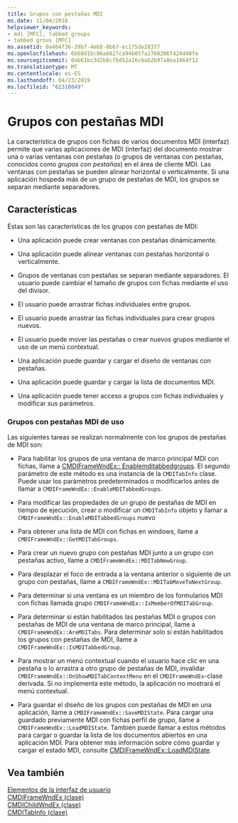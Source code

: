 ```yaml
---
title: Grupos con pestañas MDI
ms.date: 11/04/2016
helpviewer_keywords:
- mdi [MFC], tabbed groups
- tabbed grous [MFC]
ms.assetid: 0a464f36-39b7-4e68-8b67-ec175de28377
ms.openlocfilehash: 6b68d1bc06a6827ca94b05fa2760206f424d40fe
ms.sourcegitcommit: 0ab61bc3d2b6cfbd52a16c6ab2b97a8ea1864f12
ms.translationtype: MT
ms.contentlocale: es-ES
ms.lasthandoff: 04/23/2019
ms.locfileid: "62310849"
---
```

# <a name="mdi-tabbed-groups"></a>Grupos con pestañas MDI

La característica de grupos con fichas de varios documentos MDI (interfaz) permite que varias aplicaciones de MDI (interfaz) del documento mostrar una o varias ventanas con pestañas (o grupos de ventanas con pestañas, conocidos como *grupos con pestañas*) en el área de cliente MDI. Las ventanas con pestañas se pueden alinear horizontal o verticalmente. Si una aplicación hospeda más de un grupo de pestañas de MDI, los grupos se separan mediante separadores.

## <a name="features"></a>Características

Éstas son las características de los grupos con pestañas de MDI:

- Una aplicación puede crear ventanas con pestañas dinámicamente.

- Una aplicación puede alinear ventanas con pestañas horizontal o verticalmente.

- Grupos de ventanas con pestañas se separan mediante separadores. El usuario puede cambiar el tamaño de grupos con fichas mediante el uso del divisor.

- El usuario puede arrastrar fichas individuales entre grupos.

- El usuario puede arrastrar las fichas individuales para crear grupos nuevos.

- El usuario puede mover las pestañas o crear nuevos grupos mediante el uso de un menú contextual.

- Una aplicación puede guardar y cargar el diseño de ventanas con pestañas.

- Una aplicación puede guardar y cargar la lista de documentos MDI.

- Una aplicación puede tener acceso a grupos con fichas individuales y modificar sus parámetros.

### <a name="using-mdi-tabbed-groups"></a>Grupos con pestañas MDI de uso

Las siguientes tareas se realizan normalmente con los grupos de pestañas de MDI son:

- Para habilitar los grupos de una ventana de marco principal MDI con fichas, llame a [CMDIFrameWndEx:: Enablemditabbedgroups](../mfc/reference/cmdiframewndex-class.md#enablemditabbedgroups). El segundo parámetro de este método es una instancia de la `CMDITabInfo` clase. Puede usar los parámetros predeterminados o modificarlos antes de llamar a `CMDIFrameWndEx::EnableMDITabbedGroups`.

- Para modificar las propiedades de un grupo de pestañas de MDI en tiempo de ejecución, crear o modificar un `CMDITabInfo` objeto y llamar a `CMDIFrameWndEx::EnableMDITabbedGroups` nuevo

- Para obtener una lista de MDI con fichas en windows, llame a `CMDIFrameWndEx::GetMDITabGroups`.

- Para crear un nuevo grupo con pestañas MDI junto a un grupo con pestañas activo, llame a `CMDIFrameWndEx::MDITabNewGroup`.

- Para desplazar el foco de entrada a la ventana anterior o siguiente de un grupo con pestañas, llame a `CMDIFrameWndEx::MDITabMoveToNextGroup`.

- Para determinar si una ventana es un miembro de los formularios MDI con fichas llamada grupo `CMDIFrameWndEx::IsMemberOfMDITabGroup`.

- Para determinar si están habilitados las pestañas MDI o grupos con pestañas de MDI de una ventana de marco principal, llame a `CMDIFrameWndEx::AreMDITabs`. Para determinar solo si están habilitados los grupos con pestañas de MDI, llame a `CMDIFrameWndEx::IsMDITabbedGroup`.

- Para mostrar un menú contextual cuando el usuario hace clic en una pestaña o lo arrastra a otro grupo de pestañas de MDI, invalidar `CMDIFrameWndEx::OnShowMDITabContextMenu` en el `CMDIFrameWndEx`-clase derivada. Si no implementa este método, la aplicación no mostrará el menú contextual.

- Para guardar el diseño de los grupos con pestañas de MDI en una aplicación, llame a `CMDIFrameWndEx::SaveMDIState`. Para cargar una guardado previamente MDI con fichas perfil de grupo, llame a `CMDIFrameWndEx::LoadMDIState`. También puede llamar a estos métodos para cargar o guardar la lista de los documentos abiertos en una aplicación MDI. Para obtener más información sobre cómo guardar y cargar el estado MDI, consulte [CMDIFrameWndEx::LoadMDIState](../mfc/reference/cmdiframewndex-class.md#loadmdistate).

## <a name="see-also"></a>Vea también

[Elementos de la interfaz de usuario](../mfc/user-interface-elements-mfc.md)<br/>
[CMDIFrameWndEx (clase)](../mfc/reference/cmdiframewndex-class.md)<br/>
[CMDIChildWndEx (clase)](../mfc/reference/cmdichildwndex-class.md)<br/>
[CMDITabInfo (clase)](../mfc/reference/cmditabinfo-class.md)
